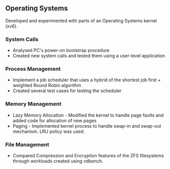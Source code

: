 ## Operating Systems
Developed and experimented with parts of an Operating Systems kernel (xv6).

### System Calls
* Analysed PC's power-on bootstrap procedure
* Created new system calls and tested them using a user-level application 
### Process Management
* Implement a job scheduler that uses a hybrid of the shortest job first + weighted Round Robin algorithm
* Created several test cases for testing the scheduler
### Memory Management
* Lazy Memory Allocation - Modified the kernel to handle page faults and added code for allocation of new pages
* Paging - Implemented kernel process to handle swap-in and swap-out mechanism. LRU policy was used.
### File Management
* Compared Compression and Encryption features of the ZFS filesystems through workloads created using vdbench.
